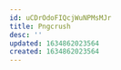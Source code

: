 ```yaml
---
id: uCDrOdoFIQcjWuNPMsMJr
title: Pngcrush
desc: ''
updated: 1634862023564
created: 1634862023564
---
```


